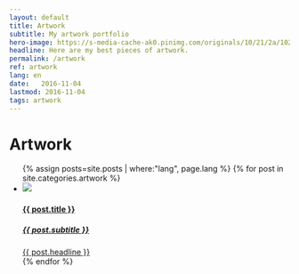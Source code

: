 ```yaml
---
layout: default
title: Artwork
subtitle: My artwork portfolio
hero-image: https://s-media-cache-ak0.pinimg.com/originals/10/21/2a/10212a15e3e139cad2071895224818da.jpg
headline: Here are my best pieces of artwork.
permalink: /artwork
ref: artwork
lang: en
date:   2016-11-04
lastmod: 2016-11-04
tags: artwork
---
```

<div class="page-feed">
<h1>Artwork</h1>
      <ul class="post-stream-container no-span">
            {% assign posts=site.posts | where:"lang", page.lang %}
            {% for post in site.categories.artwork %}
            <li>
              <a href="{{ post.url | prepend: site.baseurl }}" class="post-stream-card">
                <img src=" {{ post.hero-image }}" />
                <div class="hero-article-headline">
                  <h4>{{ post.title }}</h4>
                  <h5>{{ post.subtitle }}</h5>
                  {{ post.headline }}
                </div>
              </a>
            </li>
            {% endfor %}
      </ul>
</div>
